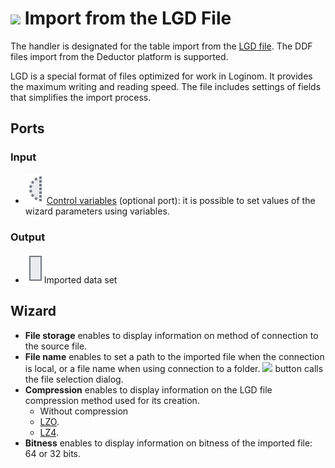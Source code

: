 # ![ ](../../images/icons/data-sources/file-native-import_default.svg) Import from the LGD File

The handler is designated for the table import from the [LGD file](../../data-format/lgd-file.md). The DDF files import from the Deductor platform is supported.

LGD is a special format of files optimized for work in Loginom. It provides the maximum writing and reading speed. The file includes settings of fields that simplifies the import process.

## Ports

### Input

* ![ ](../../images/icons/app/node/ports/inputs-optional/variable_inactive.svg) [Control variables](../../scenario/variables/control-variables.md) (optional port): it is possible to set values of the wizard parameters using variables.

### Output

* ![ ](../../images/icons/app/node/ports/inputs/table_inactive.svg)Imported data set

## Wizard

* **File storage** enables to display information on method of connection to the source file.
* **File name** enables to set a path to the imported file when the connection is local, or a file name when using connection to a folder. ![ ](../../images/extjs-theme/form/open-trigger/open-trigger_default.svg) button calls the file selection dialog.
* **Compression** enables to display information on the LGD file compression method used for its creation.
   * Without compression
   * [LZO](https://ru.wikipedia.org/wiki/LZO).
   * [LZ4](https://ru.wikipedia.org/wiki/LZ4).
* **Bitness** enables to display information on bitness of the imported file: 64 or 32 bits.
